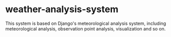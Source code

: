 # weather-analysis-system
This system is based on Django's meteorological analysis system, including meteorological analysis, observation point analysis, visualization and so on.

